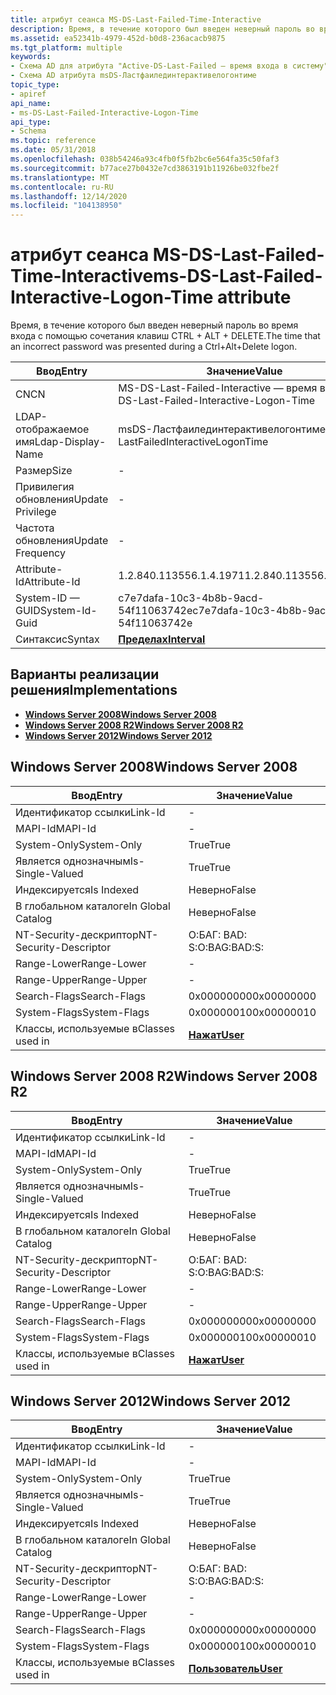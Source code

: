 ```yaml
---
title: атрибут сеанса MS-DS-Last-Failed-Time-Interactive
description: Время, в течение которого был введен неверный пароль во время входа с помощью сочетания клавиш CTRL + ALT + DELETE.
ms.assetid: ea52341b-4979-452d-b0d8-236acacb9875
ms.tgt_platform: multiple
keywords:
- Схема AD для атрибута "Active-DS-Last-Failed — время входа в систему"
- Схема AD атрибута msDS-Ластфаилединтерактивелогонтиме
topic_type:
- apiref
api_name:
- ms-DS-Last-Failed-Interactive-Logon-Time
api_type:
- Schema
ms.topic: reference
ms.date: 05/31/2018
ms.openlocfilehash: 038b54246a93c4fb0f5fb2bc6e564fa35c50faf3
ms.sourcegitcommit: b77ace27b0432e7cd3863191b11926be032fbe2f
ms.translationtype: MT
ms.contentlocale: ru-RU
ms.lasthandoff: 12/14/2020
ms.locfileid: "104138950"
---
```

# <a name="ms-ds-last-failed-interactive-logon-time-attribute"></a><span data-ttu-id="81fb6-105">атрибут сеанса MS-DS-Last-Failed-Time-Interactive</span><span class="sxs-lookup"><span data-stu-id="81fb6-105">ms-DS-Last-Failed-Interactive-Logon-Time attribute</span></span>

<span data-ttu-id="81fb6-106">Время, в течение которого был введен неверный пароль во время входа с помощью сочетания клавиш CTRL + ALT + DELETE.</span><span class="sxs-lookup"><span data-stu-id="81fb6-106">The time that an incorrect password was presented during a Ctrl+Alt+Delete logon.</span></span>



| <span data-ttu-id="81fb6-107">Ввод</span><span class="sxs-lookup"><span data-stu-id="81fb6-107">Entry</span></span> | <span data-ttu-id="81fb6-108">Значение</span><span class="sxs-lookup"><span data-stu-id="81fb6-108">Value</span></span> |
|-------------------|------------------------------------------|
| <span data-ttu-id="81fb6-109">CN</span><span class="sxs-lookup"><span data-stu-id="81fb6-109">CN</span></span>                | <span data-ttu-id="81fb6-110">MS-DS-Last-Failed-Interactive — время входа</span><span class="sxs-lookup"><span data-stu-id="81fb6-110">ms-DS-Last-Failed-Interactive-Logon-Time</span></span> |
| <span data-ttu-id="81fb6-111">LDAP-отображаемое имя</span><span class="sxs-lookup"><span data-stu-id="81fb6-111">Ldap-Display-Name</span></span> | <span data-ttu-id="81fb6-112">msDS-Ластфаилединтерактивелогонтиме</span><span class="sxs-lookup"><span data-stu-id="81fb6-112">msDS-LastFailedInteractiveLogonTime</span></span>      |
| <span data-ttu-id="81fb6-113">Размер</span><span class="sxs-lookup"><span data-stu-id="81fb6-113">Size</span></span>              | \-                                       |
| <span data-ttu-id="81fb6-114">Привилегия обновления</span><span class="sxs-lookup"><span data-stu-id="81fb6-114">Update Privilege</span></span>  | \-                                       |
| <span data-ttu-id="81fb6-115">Частота обновления</span><span class="sxs-lookup"><span data-stu-id="81fb6-115">Update Frequency</span></span>  | \-                                       |
| <span data-ttu-id="81fb6-116">Attribute-Id</span><span class="sxs-lookup"><span data-stu-id="81fb6-116">Attribute-Id</span></span>      | <span data-ttu-id="81fb6-117">1.2.840.113556.1.4.1971</span><span class="sxs-lookup"><span data-stu-id="81fb6-117">1.2.840.113556.1.4.1971</span></span>                  |
| <span data-ttu-id="81fb6-118">System-ID — GUID</span><span class="sxs-lookup"><span data-stu-id="81fb6-118">System-Id-Guid</span></span>    | <span data-ttu-id="81fb6-119">c7e7dafa-10c3-4b8b-9acd-54f11063742e</span><span class="sxs-lookup"><span data-stu-id="81fb6-119">c7e7dafa-10c3-4b8b-9acd-54f11063742e</span></span>     |
| <span data-ttu-id="81fb6-120">Синтаксис</span><span class="sxs-lookup"><span data-stu-id="81fb6-120">Syntax</span></span>            | [<span data-ttu-id="81fb6-121">**Пределах**</span><span class="sxs-lookup"><span data-stu-id="81fb6-121">**Interval**</span></span>](s-interval.md)           |



## <a name="implementations"></a><span data-ttu-id="81fb6-122">Варианты реализации решения</span><span class="sxs-lookup"><span data-stu-id="81fb6-122">Implementations</span></span>

-   [<span data-ttu-id="81fb6-123">**Windows Server 2008**</span><span class="sxs-lookup"><span data-stu-id="81fb6-123">**Windows Server 2008**</span></span>](#windows-server-2008)
-   [<span data-ttu-id="81fb6-124">**Windows Server 2008 R2**</span><span class="sxs-lookup"><span data-stu-id="81fb6-124">**Windows Server 2008 R2**</span></span>](#windows-server-2008-r2)
-   [<span data-ttu-id="81fb6-125">**Windows Server 2012**</span><span class="sxs-lookup"><span data-stu-id="81fb6-125">**Windows Server 2012**</span></span>](#windows-server-2012)

## <a name="windows-server-2008"></a><span data-ttu-id="81fb6-126">Windows Server 2008</span><span class="sxs-lookup"><span data-stu-id="81fb6-126">Windows Server 2008</span></span>



| <span data-ttu-id="81fb6-127">Ввод</span><span class="sxs-lookup"><span data-stu-id="81fb6-127">Entry</span></span> | <span data-ttu-id="81fb6-128">Значение</span><span class="sxs-lookup"><span data-stu-id="81fb6-128">Value</span></span> |
|------------------------|-----------------------------------|
| <span data-ttu-id="81fb6-129">Идентификатор ссылки</span><span class="sxs-lookup"><span data-stu-id="81fb6-129">Link-Id</span></span>                | \-                                |
| <span data-ttu-id="81fb6-130">MAPI-Id</span><span class="sxs-lookup"><span data-stu-id="81fb6-130">MAPI-Id</span></span>                | \-                                |
| <span data-ttu-id="81fb6-131">System-Only</span><span class="sxs-lookup"><span data-stu-id="81fb6-131">System-Only</span></span>            | <span data-ttu-id="81fb6-132">True</span><span class="sxs-lookup"><span data-stu-id="81fb6-132">True</span></span>                              |
| <span data-ttu-id="81fb6-133">Является однозначным</span><span class="sxs-lookup"><span data-stu-id="81fb6-133">Is-Single-Valued</span></span>       | <span data-ttu-id="81fb6-134">True</span><span class="sxs-lookup"><span data-stu-id="81fb6-134">True</span></span>                              |
| <span data-ttu-id="81fb6-135">Индексируется</span><span class="sxs-lookup"><span data-stu-id="81fb6-135">Is Indexed</span></span>             | <span data-ttu-id="81fb6-136">Неверно</span><span class="sxs-lookup"><span data-stu-id="81fb6-136">False</span></span>                             |
| <span data-ttu-id="81fb6-137">В глобальном каталоге</span><span class="sxs-lookup"><span data-stu-id="81fb6-137">In Global Catalog</span></span>      | <span data-ttu-id="81fb6-138">Неверно</span><span class="sxs-lookup"><span data-stu-id="81fb6-138">False</span></span>                             |
| <span data-ttu-id="81fb6-139">NT-Security-дескриптор</span><span class="sxs-lookup"><span data-stu-id="81fb6-139">NT-Security-Descriptor</span></span> | <span data-ttu-id="81fb6-140">О:БАГ: BAD: S:</span><span class="sxs-lookup"><span data-stu-id="81fb6-140">O:BAG:BAD:S:</span></span>                      |
| <span data-ttu-id="81fb6-141">Range-Lower</span><span class="sxs-lookup"><span data-stu-id="81fb6-141">Range-Lower</span></span>            | \-                                |
| <span data-ttu-id="81fb6-142">Range-Upper</span><span class="sxs-lookup"><span data-stu-id="81fb6-142">Range-Upper</span></span>            | \-                                |
| <span data-ttu-id="81fb6-143">Search-Flags</span><span class="sxs-lookup"><span data-stu-id="81fb6-143">Search-Flags</span></span>           | <span data-ttu-id="81fb6-144">0x00000000</span><span class="sxs-lookup"><span data-stu-id="81fb6-144">0x00000000</span></span>                        |
| <span data-ttu-id="81fb6-145">System-Flags</span><span class="sxs-lookup"><span data-stu-id="81fb6-145">System-Flags</span></span>           | <span data-ttu-id="81fb6-146">0x00000010</span><span class="sxs-lookup"><span data-stu-id="81fb6-146">0x00000010</span></span>                        |
| <span data-ttu-id="81fb6-147">Классы, используемые в</span><span class="sxs-lookup"><span data-stu-id="81fb6-147">Classes used in</span></span>        | [<span data-ttu-id="81fb6-148">**Нажат**</span><span class="sxs-lookup"><span data-stu-id="81fb6-148">**User**</span></span>](c-user.md)<br/> |



## <a name="windows-server-2008-r2"></a><span data-ttu-id="81fb6-149">Windows Server 2008 R2</span><span class="sxs-lookup"><span data-stu-id="81fb6-149">Windows Server 2008 R2</span></span>



| <span data-ttu-id="81fb6-150">Ввод</span><span class="sxs-lookup"><span data-stu-id="81fb6-150">Entry</span></span> | <span data-ttu-id="81fb6-151">Значение</span><span class="sxs-lookup"><span data-stu-id="81fb6-151">Value</span></span> |
|------------------------|-----------------------------------|
| <span data-ttu-id="81fb6-152">Идентификатор ссылки</span><span class="sxs-lookup"><span data-stu-id="81fb6-152">Link-Id</span></span>                | \-                                |
| <span data-ttu-id="81fb6-153">MAPI-Id</span><span class="sxs-lookup"><span data-stu-id="81fb6-153">MAPI-Id</span></span>                | \-                                |
| <span data-ttu-id="81fb6-154">System-Only</span><span class="sxs-lookup"><span data-stu-id="81fb6-154">System-Only</span></span>            | <span data-ttu-id="81fb6-155">True</span><span class="sxs-lookup"><span data-stu-id="81fb6-155">True</span></span>                              |
| <span data-ttu-id="81fb6-156">Является однозначным</span><span class="sxs-lookup"><span data-stu-id="81fb6-156">Is-Single-Valued</span></span>       | <span data-ttu-id="81fb6-157">True</span><span class="sxs-lookup"><span data-stu-id="81fb6-157">True</span></span>                              |
| <span data-ttu-id="81fb6-158">Индексируется</span><span class="sxs-lookup"><span data-stu-id="81fb6-158">Is Indexed</span></span>             | <span data-ttu-id="81fb6-159">Неверно</span><span class="sxs-lookup"><span data-stu-id="81fb6-159">False</span></span>                             |
| <span data-ttu-id="81fb6-160">В глобальном каталоге</span><span class="sxs-lookup"><span data-stu-id="81fb6-160">In Global Catalog</span></span>      | <span data-ttu-id="81fb6-161">Неверно</span><span class="sxs-lookup"><span data-stu-id="81fb6-161">False</span></span>                             |
| <span data-ttu-id="81fb6-162">NT-Security-дескриптор</span><span class="sxs-lookup"><span data-stu-id="81fb6-162">NT-Security-Descriptor</span></span> | <span data-ttu-id="81fb6-163">О:БАГ: BAD: S:</span><span class="sxs-lookup"><span data-stu-id="81fb6-163">O:BAG:BAD:S:</span></span>                      |
| <span data-ttu-id="81fb6-164">Range-Lower</span><span class="sxs-lookup"><span data-stu-id="81fb6-164">Range-Lower</span></span>            | \-                                |
| <span data-ttu-id="81fb6-165">Range-Upper</span><span class="sxs-lookup"><span data-stu-id="81fb6-165">Range-Upper</span></span>            | \-                                |
| <span data-ttu-id="81fb6-166">Search-Flags</span><span class="sxs-lookup"><span data-stu-id="81fb6-166">Search-Flags</span></span>           | <span data-ttu-id="81fb6-167">0x00000000</span><span class="sxs-lookup"><span data-stu-id="81fb6-167">0x00000000</span></span>                        |
| <span data-ttu-id="81fb6-168">System-Flags</span><span class="sxs-lookup"><span data-stu-id="81fb6-168">System-Flags</span></span>           | <span data-ttu-id="81fb6-169">0x00000010</span><span class="sxs-lookup"><span data-stu-id="81fb6-169">0x00000010</span></span>                        |
| <span data-ttu-id="81fb6-170">Классы, используемые в</span><span class="sxs-lookup"><span data-stu-id="81fb6-170">Classes used in</span></span>        | [<span data-ttu-id="81fb6-171">**Нажат**</span><span class="sxs-lookup"><span data-stu-id="81fb6-171">**User**</span></span>](c-user.md)<br/> |



## <a name="windows-server-2012"></a><span data-ttu-id="81fb6-172">Windows Server 2012</span><span class="sxs-lookup"><span data-stu-id="81fb6-172">Windows Server 2012</span></span>



| <span data-ttu-id="81fb6-173">Ввод</span><span class="sxs-lookup"><span data-stu-id="81fb6-173">Entry</span></span> | <span data-ttu-id="81fb6-174">Значение</span><span class="sxs-lookup"><span data-stu-id="81fb6-174">Value</span></span> |
|------------------------|-----------------------------------|
| <span data-ttu-id="81fb6-175">Идентификатор ссылки</span><span class="sxs-lookup"><span data-stu-id="81fb6-175">Link-Id</span></span>                | \-                                |
| <span data-ttu-id="81fb6-176">MAPI-Id</span><span class="sxs-lookup"><span data-stu-id="81fb6-176">MAPI-Id</span></span>                | \-                                |
| <span data-ttu-id="81fb6-177">System-Only</span><span class="sxs-lookup"><span data-stu-id="81fb6-177">System-Only</span></span>            | <span data-ttu-id="81fb6-178">True</span><span class="sxs-lookup"><span data-stu-id="81fb6-178">True</span></span>                              |
| <span data-ttu-id="81fb6-179">Является однозначным</span><span class="sxs-lookup"><span data-stu-id="81fb6-179">Is-Single-Valued</span></span>       | <span data-ttu-id="81fb6-180">True</span><span class="sxs-lookup"><span data-stu-id="81fb6-180">True</span></span>                              |
| <span data-ttu-id="81fb6-181">Индексируется</span><span class="sxs-lookup"><span data-stu-id="81fb6-181">Is Indexed</span></span>             | <span data-ttu-id="81fb6-182">Неверно</span><span class="sxs-lookup"><span data-stu-id="81fb6-182">False</span></span>                             |
| <span data-ttu-id="81fb6-183">В глобальном каталоге</span><span class="sxs-lookup"><span data-stu-id="81fb6-183">In Global Catalog</span></span>      | <span data-ttu-id="81fb6-184">Неверно</span><span class="sxs-lookup"><span data-stu-id="81fb6-184">False</span></span>                             |
| <span data-ttu-id="81fb6-185">NT-Security-дескриптор</span><span class="sxs-lookup"><span data-stu-id="81fb6-185">NT-Security-Descriptor</span></span> | <span data-ttu-id="81fb6-186">О:БАГ: BAD: S:</span><span class="sxs-lookup"><span data-stu-id="81fb6-186">O:BAG:BAD:S:</span></span>                      |
| <span data-ttu-id="81fb6-187">Range-Lower</span><span class="sxs-lookup"><span data-stu-id="81fb6-187">Range-Lower</span></span>            | \-                                |
| <span data-ttu-id="81fb6-188">Range-Upper</span><span class="sxs-lookup"><span data-stu-id="81fb6-188">Range-Upper</span></span>            | \-                                |
| <span data-ttu-id="81fb6-189">Search-Flags</span><span class="sxs-lookup"><span data-stu-id="81fb6-189">Search-Flags</span></span>           | <span data-ttu-id="81fb6-190">0x00000000</span><span class="sxs-lookup"><span data-stu-id="81fb6-190">0x00000000</span></span>                        |
| <span data-ttu-id="81fb6-191">System-Flags</span><span class="sxs-lookup"><span data-stu-id="81fb6-191">System-Flags</span></span>           | <span data-ttu-id="81fb6-192">0x00000010</span><span class="sxs-lookup"><span data-stu-id="81fb6-192">0x00000010</span></span>                        |
| <span data-ttu-id="81fb6-193">Классы, используемые в</span><span class="sxs-lookup"><span data-stu-id="81fb6-193">Classes used in</span></span>        | [<span data-ttu-id="81fb6-194">**Пользователь**</span><span class="sxs-lookup"><span data-stu-id="81fb6-194">**User**</span></span>](c-user.md)<br/> |



 

 





